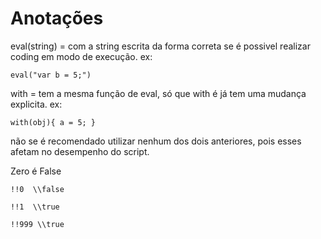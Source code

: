 # Anotações

eval(string) = com a string escrita da forma correta se é possivel realizar coding em modo de execução.
ex: 
`````
eval("var b = 5;")
`````
with = tem a mesma função de eval, só que with é já tem uma mudança explicita.
ex:
`````
with(obj){ a = 5; }
`````
não se é recomendado utilizar nenhum dos dois anteriores, pois esses afetam no desempenho do script.

Zero é False

````
!!0  \\false
````

`````
!!1  \\true
`````

`````
!!999 \\true
`````
